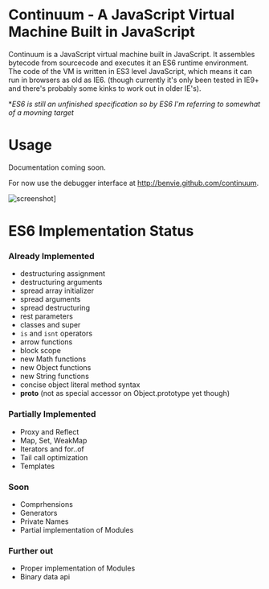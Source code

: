 # Continuum - A JavaScript Virtual Machine Built in JavaScript

Continuum is a JavaScript virtual machine built in JavaScript. It assembles bytecode from sourcecode and executes it an ES6 runtime environment. The code of the VM is written in ES3 level JavaScript, which means it can run in browsers as old as IE6. (though currently it's only been tested in IE9+ and there's probably some kinks to work out in older IE's).

**ES6 is still an unfinished specification so by ES6 I'm referring to somewhat of a movning target*

# Usage

Documentation coming soon.

For now use the debugger interface at http://benvie.github.com/continuum.

![screenshot](https://raw.github.com/Benvie/continuum/master/docs/screenshot.png)]


# ES6 Implementation Status

### Already Implemented

* destructuring assignment
* destructuring arguments
* spread array initializer
* spread arguments
* spread destructuring
* rest parameters
* classes and super
* `is` and `isnt` operators
* arrow functions
* block scope
* new Math functions
* new Object functions
* new String functions
* concise object literal method syntax
* __proto__ (not as special accessor on Object.prototype yet though)

### Partially Implemented

* Proxy and Reflect
* Map, Set, WeakMap
* Iterators and for..of
* Tail call optimization
* Templates

### Soon
* Comprhensions
* Generators
* Private Names
* Partial implementation of Modules

### Further out
* Proper implementation of Modules
* Binary data api
